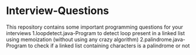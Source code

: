 # Interview-Questions
This repository contains some important programming questions for your interviews
    1.loopdetect.java-Program to detect loop present in a linked list using memoization (without using any crazy algorithm)
    2.palindrome.java-Program to check if a linked list containing characters is a palindrome or not
